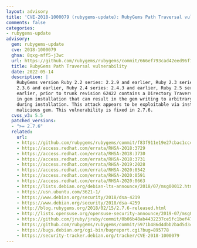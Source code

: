 ```yaml
---
layout: advisory
title: 'CVE-2018-1000079 (rubygems-update): RubyGems Path Traversal vulnerability'
comments: false
categories:
- rubygems-update
advisory:
  gem: rubygems-update
  cve: 2018-1000079
  ghsa: 8qxg-mff5-j3wc
  url: https://github.com/rubygems/rubygems/commit/666ef793cad42eed96f7aee1cdf77865db921099
  title: RubyGems Path Traversal vulnerability
  date: 2022-05-14
  description: |
    RubyGems version Ruby 2.2 series: 2.2.9 and earlier, Ruby 2.3 series:
    2.3.6 and earlier, Ruby 2.4 series: 2.4.3 and earlier, Ruby 2.5 series: 2.5.0 and
    earlier, prior to trunk revision 62422 contains a Directory Traversal vulnerability
    in gem installation that can result in the gem writing to arbitrary filesystem locations
    during installation. This attack appears to be exploitable via installation of a
    malicious gem. This vulnerability is fixed in 2.7.6.
  cvss_v3: 5.5
  patched_versions:
  - ">= 2.7.6"
  related:
    url:
    - https://github.com/rubygems/rubygems/commit/f83f911e19e27cbac1ccce7471d96642241dd759
    - https://access.redhat.com/errata/RHSA-2018:3729
    - https://access.redhat.com/errata/RHSA-2018:3730
    - https://access.redhat.com/errata/RHSA-2018:3731
    - https://access.redhat.com/errata/RHSA-2019:2028
    - https://access.redhat.com/errata/RHSA-2020:0542
    - https://access.redhat.com/errata/RHSA-2020:0591
    - https://access.redhat.com/errata/RHSA-2020:0663
    - https://lists.debian.org/debian-lts-announce/2018/07/msg00012.html
    - https://usn.ubuntu.com/3621-1/
    - https://www.debian.org/security/2018/dsa-4219
    - https://www.debian.org/security/2018/dsa-4259
    - http://blog.rubygems.org/2018/02/15/2.7.6-released.html
    - http://lists.opensuse.org/opensuse-security-announce/2019-07/msg00036.html
    - https://github.com/jruby/jruby/commit/0b06b48ab4432237ce5fc1bef47f2c6bcf7843f7
    - https://github.com/rubygems/rubygems/commit/5971b486d4dbb2bad5d3445b3801c456eb0ce183
    - https://bugs.debian.org/cgi-bin/bugreport.cgi?bug=895778
    - https://security-tracker.debian.org/tracker/CVE-2018-1000079
---
```

